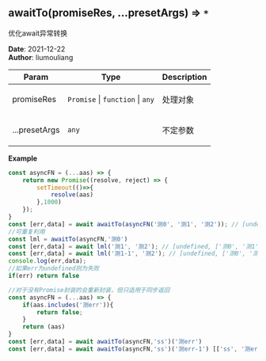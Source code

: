 ## awaitTo(promiseRes, ...presetArgs) ⇒ <code>\*</code>
<p>优化await异常转换</p>

**Date**: 2021-12-22  
**Author**: liumouliang  

| Param | Type | Description |
| --- | --- | --- |
| promiseRes | <code>Promise</code> \| <code>function</code> \| <code>any</code> | <p>处理对象</p> |
| ...presetArgs | <code>any</code> | <p>不定参数</p> |

**Example**  
```javascript
const asyncFN = (...aas) => {
    return new Promise((resolve, reject) => {
        setTimeout(()=>{
            resolve(aas)
        },1000)
    });
}
const [err,data] = await awaitTo(asyncFN('测0', '测1', '测2')); // [undefined, ['测0', '测1', '测2']]
//可重复利用
const lml = awaitTo(asyncFN,'测0')
const [err,data] = await lml('测1', '测2'); // [undefined, ['测0', '测1', '测2']]
const [err,data] = await lml('测1-1', '测2'); // [undefined, ['测0', '测1-1', '测2']]
console.log(err,data);
//如果err为undefined则为失败
if(err) return false

//对于没有Promise封装的会重新封装，但只适用于同步返回
const asyncFN = (...aas) => {
    if(aas.includes('测err')){
        return false;
    }
    return (aas)
}
const [err,data] = await awaitTo(asyncFN,'ss')('测err')
const [err,data] = await awaitTo(asyncFN,'ss')('测err-1') [['ss', '测err-1']]
```
